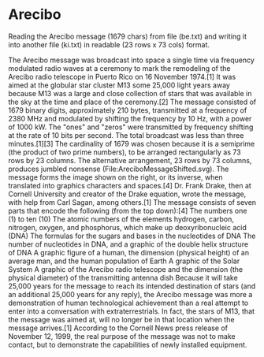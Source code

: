 Arecibo
=======

Reading the Arecibo message (1679 chars) from file (be.txt) and writing it into another file (ki.txt) in readable (23 rows x 73 cols) format.


The Arecibo message was broadcast into space a single time via frequency modulated radio waves at a ceremony to mark the remodeling of the Arecibo radio telescope in Puerto Rico on 16 November 1974.[1] It was aimed at the globular star cluster M13 some 25,000 light years away because M13 was a large and close collection of stars that was available in the sky at the time and place of the ceremony.[2] The message consisted of 1679 binary digits, approximately 210 bytes, transmitted at a frequency of 2380 MHz and modulated by shifting the frequency by 10 Hz, with a power of 1000 kW. The "ones" and "zeros" were transmitted by frequency shifting at the rate of 10 bits per second. The total broadcast was less than three minutes.[1][3]
The cardinality of 1679 was chosen because it is a semiprime (the product of two prime numbers), to be arranged rectangularly as 73 rows by 23 columns. The alternative arrangement, 23 rows by 73 columns, produces jumbled nonsense (File:AreciboMessageShifted.svg). The message forms the image shown on the right, or its inverse, when translated into graphics characters and spaces.[4]
Dr. Frank Drake, then at Cornell University and creator of the Drake equation, wrote the message, with help from Carl Sagan, among others.[1] The message consists of seven parts that encode the following (from the top down):[4]
The numbers one (1) to ten (10)
The atomic numbers of the elements hydrogen, carbon, nitrogen, oxygen, and phosphorus, which make up deoxyribonucleic acid (DNA)
The formulas for the sugars and bases in the nucleotides of DNA
The number of nucleotides in DNA, and a graphic of the double helix structure of DNA
A graphic figure of a human, the dimension (physical height) of an average man, and the human population of Earth
A graphic of the Solar System
A graphic of the Arecibo radio telescope and the dimension (the physical diameter) of the transmitting antenna dish
Because it will take 25,000 years for the message to reach its intended destination of stars (and an additional 25,000 years for any reply), the Arecibo message was more a demonstration of human technological achievement than a real attempt to enter into a conversation with extraterrestrials. In fact, the stars of M13, that the message was aimed at, will no longer be in that location when the message arrives.[1] According to the Cornell News press release of November 12, 1999, the real purpose of the message was not to make contact, but to demonstrate the capabilities of newly installed equipment.

